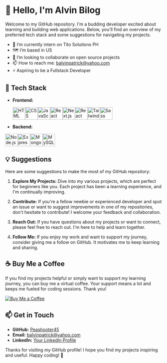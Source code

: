 # 👋 Hello, I'm Alvin Bilog

Welcome to my GitHub repository. I'm a budding developer excited about learning and building web applications. Below, you'll find an overview of my preferred tech stack and some suggestions for navigating my projects.

- 🏢 I’m currently intern on Tito Solutions PH
- 🗺 I’m based in US
- 👯 I’m looking to collaborate on open source projects
- 📫 How to reach me: balvinpatrick@yahoo.com
- ⚡ Aspiring to be a Fullstack Developer
## 🚀 Tech Stack

- **Frontend:**
  
  <img src="https://cdn.jsdelivr.net/gh/devicons/devicon/icons/html5/html5-original.svg" height="40" alt="HTML" /><img src="https://cdn.jsdelivr.net/gh/devicons/devicon/icons/css3/css3-original.svg" height="40" alt="CSS" /><img src="https://cdn.jsdelivr.net/gh/devicons/devicon/icons/javascript/javascript-original.svg" height="40" alt="JavaScript" /><img src="https://cdn.jsdelivr.net/gh/devicons/devicon/icons/react/react-original.svg" height="40" alt="React" /><img src="https://cdn.jsdelivr.net/gh/devicons/devicon/icons/nextjs/nextjs-original.svg" height="40" alt="Next.js" /><img src="https://cdn.jsdelivr.net/gh/devicons/devicon/icons/reactquery/reactquery-original.svg" height="40" alt="React Query" /><img src="https://cdn.jsdelivr.net/gh/devicons/devicon/icons/tailwindcss/tailwindcss-plain.svg" height="40" alt="Tailwind CSS" /><img src="https://cdn.jsdelivr.net/gh/devicons/devicon/icons/sass/sass-original.svg" height="40" alt="Sass" />

- **Backend:**
  
 <img src="https://cdn.jsdelivr.net/gh/devicons/devicon/icons/nodejs/nodejs-original.svg" height="40" alt="Node.js" /><img src="https://cdn.jsdelivr.net/gh/devicons/devicon/icons/express/express-original.svg" height="40" alt="Express.js" /><img src="https://cdn.jsdelivr.net/gh/devicons/devicon/icons/mongodb/mongodb-original.svg" height="40" alt="MongoDB" /><img src="https://cdn.jsdelivr.net/gh/devicons/devicon/icons/mysql/mysql-original.svg" height="40" alt="MySQL" />

## 💡 Suggestions

Here are some suggestions to make the most of my GitHub repository:

1. **Explore My Projects:** Dive into my various projects, which are perfect for beginners like you. Each project has been a learning experience, and I'm continually improving.

2. **Contribute:** If you're a fellow newbie or experienced developer and spot an issue or want to suggest improvements in one of my repositories, don't hesitate to contribute! I welcome your feedback and collaboration.

3. **Reach Out:** If you have questions about my projects or want to connect, please feel free to reach out. I'm here to help and learn together.

4. **Follow Me:** If you enjoy my work and want to support my journey, consider giving me a follow on GitHub. It motivates me to keep learning and sharing.

## ☕ Buy Me a Coffee

If you find my projects helpful or simply want to support my learning journey, you can buy me a virtual coffee. Your support means a lot and keeps me fueled for coding sessions. Thank you!

[![Buy Me a Coffee](https://img.shields.io/badge/Buy%40Me%40a%40Coffee-%E2%98%95-brightgreen)](https://www.buymeacoffee.com/peashooter1)

## 📫 Get in Touch

- **GitHub:** [Peashooter45](https://github.com/peashooter45)
- **Email:** [balvinpatrick@yahoo.com](mailto:balvinpatrick@yahoo.com)
- **LinkedIn:** [Your LinkedIn Profile](https://www.linkedin.com/in/alvin-patrick-bilog-095ba6a8/)

Thanks for visiting my GitHub profile! I hope you find my projects inspiring and useful. Happy coding! 🚀

